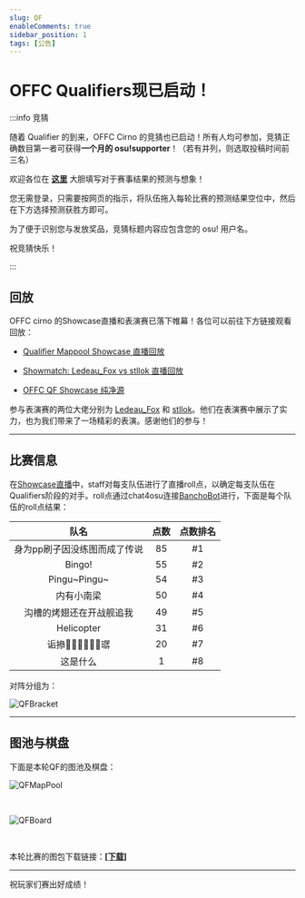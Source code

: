 ```yaml
---
slug: QF
enableComments: true
sidebar_position: 1
tags: [公告]
---
```


# OFFC Qualifiers现已启动！

<!-- truncate -->

:::info 竞猜

随着 Qualifier 的到来，OFFC Cirno 的竞猜也已启动！所有人均可参加，竞猜正确数目第一者可获得**一个月的 osu!supporter**！（若有并列，则选取投稿时间前三名）

欢迎各位在 <Highlight color="#198dff">**[这里](https://challonge.com/zh_CN/tournaments/15088528/predictions/new)**</Highlight> 大胆填写对于赛事结果的预测与想象！

您无需登录，只需要按网页的指示，将队伍拖入每轮比赛的预测结果空位中，然后在下方选择预测获胜方即可。

为了便于识别您与发放奖品，竞猜标题内容应包含您的 osu! 用户名。

祝竞猜快乐！

:::

## 回放

OFFC cirno 的Showcase直播和表演赛已落下帷幕！各位可以前往下方链接观看回放：

- [Qualifier Mappool Showcase 直播回放](https://www.bilibili.com/video/BV1zipqeHEds)

- [Showmatch: Ledeau_Fox vs stllok 直播回放](https://www.bilibili.com/video/BV1Fvp5edEqV)

- [OFFC QF Showcase 纯净源](https://www.bilibili.com/video/BV1Fvp5edEqV)

参与表演赛的两位大佬分别为 [Ledeau_Fox](https://osu.ppy.sh/users/15816872) 和 [stllok](https://osu.ppy.sh/users/14817468)。他们在表演赛中展示了实力，也为我们带来了一场精彩的表演。感谢他们的参与！

---

## 比赛信息

在[Showcase直播](https://www.bilibili.com/video/BV1zipqeHEds)中，staff对每支队伍进行了直播roll点，以确定每支队伍在Qualifiers阶段的对手。roll点通过chat4osu连接[BanchoBot](https://osu.ppy.sh/users/3)进行，下面是每个队伍的roll点结果：

| 队名 | 点数 | 点数排名 |
| :-: | :-: | :-: |
| 身为pp刷子因没练图而成了传说 | 85 | #1 |
| Bingo! | 55 | #2 |
| Pingu\~Pingu\~ | 54 | #3 |
| 内有小南梁 | 50 | #4 |
| 沟槽的烤翅还在开战舰追我 | 49 | #5 |
| Helicopter | 31 | #6 |
| 诟撡𤷙𣧏𡣀𠔑𡉄𫟺㻵 | 20 | #7 |
| 这是什么 | 1 | #8 |

对阵分组为：

![QFBracket](/img/Blog/QF/QFbracket.png)

---

## 图池与棋盘

下面是本轮QF的图池及棋盘：

![QFMapPool](/img/Blog/QF/mappool.png)

<br />

![QFBoard](/img/Blog/QF/board.png)

<br />

本轮比赛的图包下载链接：[**[下载]**](https://drive.google.com/file/d/1NNIv0-WKktl0xQ6IBeRbtheh-mNprD5N/view?usp=sharing)

---

祝玩家们赛出好成绩！
